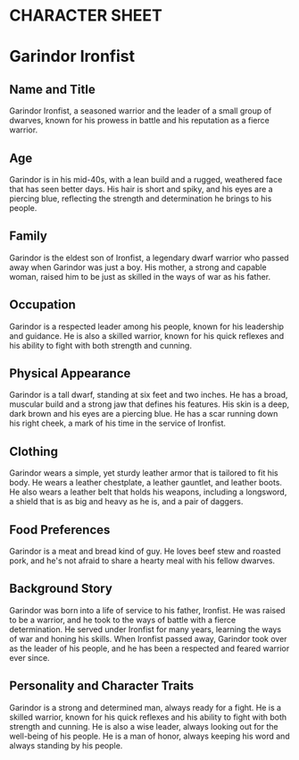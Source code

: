 # CHARACTER SHEET

# Garindor Ironfist
## Name and Title
Garindor Ironfist, a seasoned warrior and the leader of a small group of dwarves, known for his prowess in battle and his reputation as a fierce warrior.

## Age
Garindor is in his mid-40s, with a lean build and a rugged, weathered face that has seen better days. His hair is short and spiky, and his eyes are a piercing blue, reflecting the strength and determination he brings to his people.

## Family
Garindor is the eldest son of Ironfist, a legendary dwarf warrior who passed away when Garindor was just a boy. His mother, a strong and capable woman, raised him to be just as skilled in the ways of war as his father.

## Occupation
Garindor is a respected leader among his people, known for his leadership and guidance. He is also a skilled warrior, known for his quick reflexes and his ability to fight with both strength and cunning.

## Physical Appearance
Garindor is a tall dwarf, standing at six feet and two inches. He has a broad, muscular build and a strong jaw that defines his features. His skin is a deep, dark brown and his eyes are a piercing blue. He has a scar running down his right cheek, a mark of his time in the service of Ironfist.

## Clothing
Garindor wears a simple, yet sturdy leather armor that is tailored to fit his body. He wears a leather chestplate, a leather gauntlet, and leather boots. He also wears a leather belt that holds his weapons, including a longsword, a shield that is as big and heavy as he is, and a pair of daggers.

## Food Preferences
Garindor is a meat and bread kind of guy. He loves beef stew and roasted pork, and he's not afraid to share a hearty meal with his fellow dwarves.

## Background Story
Garindor was born into a life of service to his father, Ironfist. He was raised to be a warrior, and he took to the ways of battle with a fierce determination. He served under Ironfist for many years, learning the ways of war and honing his skills. When Ironfist passed away, Garindor took over as the leader of his people, and he has been a respected and feared warrior ever since.

## Personality and Character Traits
Garindor is a strong and determined man, always ready for a fight. He is a skilled warrior, known for his quick reflexes and his ability to fight with both strength and cunning. He is also a wise leader, always looking out for the well-being of his people. He is a man of honor, always keeping his word and always standing by his people.